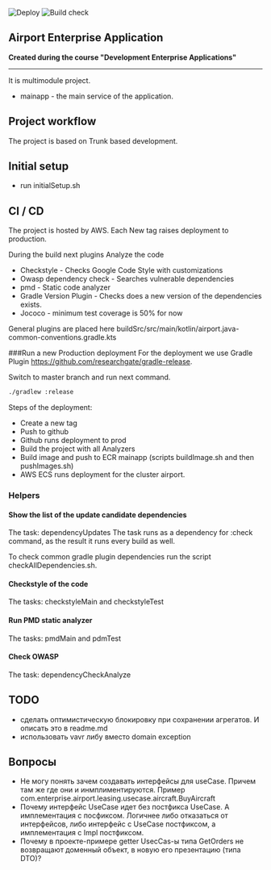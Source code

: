 ![Deploy](https://github.com/ogarose/enterprise-airport/actions/workflows/aws_production_deploy.yml/badge.svg)
![Build check](https://github.com/ogarose/enterprise-airport/actions/workflows/gradle_build.yml/badge.svg)


## Airport Enterprise Application
**Created during the course "Development Enterprise Applications"**

---
It is multimodule project. 

- mainapp - the main service of the application.

## Project workflow

The project is based on Trunk based development.  

## Initial setup
- run initialSetup.sh

## CI / CD

The project is hosted by AWS. Each New tag raises deployment to production.

During the build next plugins Analyze the code

- Checkstyle - Checks Google Code Style with customizations
- Owasp dependency check - Searches vulnerable dependencies
- pmd - Static code analyzer
- Gradle Version Plugin  - Checks does a new version of the dependencies exists.
- Jococo - minimum test coverage is 50% for now 

General plugins are placed here buildSrc/src/main/kotlin/airport.java-common-conventions.gradle.kts

###Run a new Production deployment
For the deployment we use Gradle Plugin https://github.com/researchgate/gradle-release. 

Switch to master branch and run next command.
```bash
./gradlew :release
```

Steps of the deployment:

- Create a new tag
- Push to github
- Github runs deployment to prod
- Build the project with all Analyzers 
- Build image and push to ECR mainapp  (scripts buildImage.sh and then pushImages.sh)
- AWS ECS runs deployment for the cluster airport. 

### Helpers 

#### Show the list of the update candidate dependencies
The task: dependencyUpdates
The task runs as a dependency for :check command, as the result it runs every build as well.

To check common gradle plugin dependencies run the script checkAllDependencies.sh.  

#### Checkstyle of the code
The tasks: checkstyleMain and checkstyleTest

#### Run PMD static analyzer
The tasks: pmdMain and pdmTest

#### Check OWASP
The task: dependencyCheckAnalyze

## TODO 
- сделать оптимистическую блокировку при сохранении агрегатов. И описать это в readme.md
- использовать vavr либу вместо domain exception


## Вопросы
- Не могу понять зачем создавать интерфейсы для useCase. Причем там же где они и инмплиментируются.
 Пример com.enterprise.airport.leasing.usecase.aircraft.BuyAircraft
- Почему интерфейс UseCase идет без постфикса UseCase. А имплементация с посфиксом. Логичнее либо отказаться от интерфейсов,
либо интерфейс с UseCase постфиксом, а имплементация с Impl постфиксом.   
- Почему в проекте-примере getter UsecCas-ы типа  GetOrders не возвращают доменный объект, в новую его презентацию (типа DTO)? 